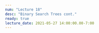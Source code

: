 ```yaml
---
num: "Lecture 18"
desc: "Binary Search Trees cont."
ready: true
lecture_date: 2021-05-27 14:00:00.00-7:00
---
```

